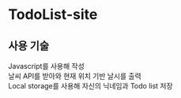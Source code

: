 # TodoList-site
## 사용 기술
Javascript를 사용해 작성<br>
날씨 API를 받아와 현재 위치 기반 날시를 출력<br>
Local storage를 사용해 자신의 닉네임과 Todo list 저장<br>
